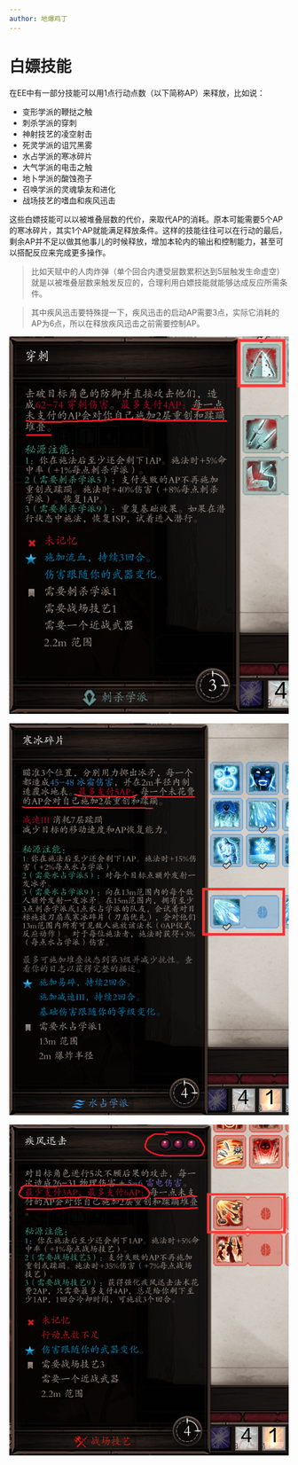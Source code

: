 ```yaml
---
author: 地爆鸡丁
---
```


# 白嫖技能

在EE中有一部分技能可以用1点行动点数（以下简称AP）来释放，比如说：

- 变形学派的鞭挞之触
- 刺杀学派的穿刺
- 神射技艺的凌空射击
- 死灵学派的诅咒黑雾
- 水占学派的寒冰碎片
- 大气学派的电击之触
- 地卜学派的酸蚀孢子
- 召唤学派的灵魂挚友和进化
- 战场技艺的嗜血和疾风迅击

这些白嫖技能可以以被堆叠层数的代价，来取代AP的消耗。原本可能需要5个AP的寒冰碎片，其实1个AP就能满足释放条件。这样的技能往往可以在行动的最后，剩余AP并不足以做其他事儿的时候释放，增加本轮内的输出和控制能力，甚至可以搭配反应来完成更多操作。

> 比如天赋中的人肉炸弹（单个回合内遭受层数累积达到5层触发生命虚空）就是以被堆叠层数来触发反应的，合理利用白嫖技能就能够达成反应所需条件。

>  其中疾风迅击要特殊提一下，疾风迅击的启动AP需要3点，实际它消耗的AP为6点，所以在释放疾风迅击之前需要控制AP。

![0AP消耗的穿刺](../static/0AP消耗的穿刺.png "0AP消耗的穿刺")

![0AP消耗的寒冰碎片](../static/0AP消耗的寒冰碎片.png "0AP消耗的寒冰碎片")

![3AP消耗的疾风迅击](../static/3AP消耗的疾风迅击.png "3AP消耗的疾风迅击")
